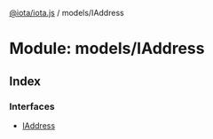 [@iota/iota.js](../README.md) / models/IAddress

# Module: models/IAddress

## Index

### Interfaces

* [IAddress](../interfaces/models_iaddress.iaddress.md)

